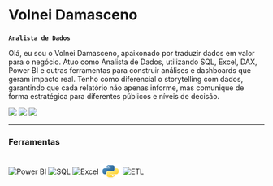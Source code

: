 #  Volnei Damasceno

**`Analista de Dados`**

Olá, eu sou o Volnei Damasceno, apaixonado por traduzir dados em valor para o negócio.
Atuo como Analista de Dados, utilizando SQL, Excel, DAX,  Power BI e outras ferramentas para construir análises e dashboards que geram impacto real. Tenho como diferencial o storytelling com dados, garantindo que cada relatório não apenas informe, mas comunique de forma estratégica para diferentes públicos e níveis de decisão.

<div> 
  <a href="https://instagram.com/o.volneijr" target="_blank"><img src="https://img.shields.io/badge/-Instagram-%23E4405F?style=for-the-badge&logo=instagram&logoColor=white" target="_blank"></a>
  <a href = "mailto:v.damasceno@live.com"><img src="https://img.shields.io/badge/-Gmail-%23333?style=for-the-badge&logo=gmail&logoColor=white" target="_blank"></a>
  <a href="https://www.linkedin.com/in/vdamasceno" target="_blank"><img src="https://img.shields.io/badge/-LinkedIn-%230077B5?style=for-the-badge&logo=linkedin&logoColor=white" target="_blank"></a> 
  
</div>

---

###  Ferramentas

<div style="display: inline_block"><br>
  <img align="center" alt="Power BI" height="30" width="40" src="https://img.icons8.com/?size=100&id=3sGOUDo9nJ4k&format=png&color=000000">
  <img align="center" alt="SQL" height="30" width="40" src="https://img.icons8.com/?size=100&id=QSjnrUKYMnxO&format=png&color=000000">
  <img align="center" alt="Excel" height="30" width="40" src="https://img.icons8.com/?size=100&id=117561&format=png&color=000000">
  <img align="center" alt="Python" height="30" width="40" src="https://raw.githubusercontent.com/devicons/devicon/master/icons/python/python-original.svg">
  <img align="center" alt="ETL" height="30" width="40" src="https://img.icons8.com/?size=100&id=X10esLaMcBb3&format=png&color=33AFF0">
  
</div>
